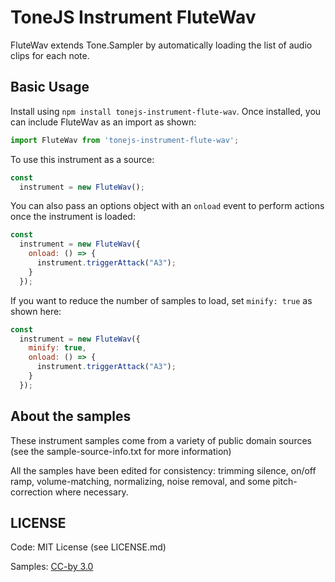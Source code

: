 # ToneJS Instrument FluteWav

FluteWav extends Tone.Sampler by automatically loading the list of audio clips for each note.

## Basic Usage

Install using `npm install tonejs-instrument-flute-wav`. Once installed, you can include FluteWav as an import as shown:

```javascript
import FluteWav from 'tonejs-instrument-flute-wav';
```

To use this instrument as a source:

```javascript
const
  instrument = new FluteWav();
```

You can also pass an options object with an `onload` event to perform actions once the instrument is loaded:

```javascript
const
  instrument = new FluteWav({
    onload: () => {
      instrument.triggerAttack("A3");
    }
  });
```

If you want to reduce the number of samples to load, set `minify: true` as shown here:

```javascript
const
  instrument = new FluteWav({
    minify: true,
    onload: () => {
      instrument.triggerAttack("A3");
    }
  });
```

## About the samples

These instrument samples come from a variety of public domain sources (see the sample-source-info.txt for more information)

All the samples have been edited for consistency: trimming silence, on/off ramp, volume-matching, normalizing, noise removal, and some pitch-correction where necessary.

## LICENSE

Code: MIT License (see LICENSE.md)

Samples: [CC-by 3.0](https://creativecommons.org/licenses/by/3.0/)
